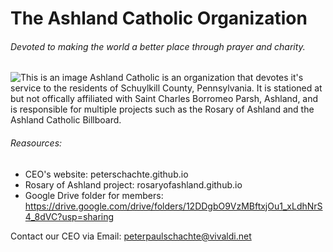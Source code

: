 # The Ashland Catholic Organization
###### *Devoted to making the world a better place through prayer and charity.*
![This is an image](https://lh3.googleusercontent.com/pw/AMWts8BDvpcAR4pZa4VVMbQwNDy95mDc2ADV8U7h4Pxq7pSwgfR25eOxbFlZ6ogLI8Slb_bV0fAe-Ms4IE1qb92FIwhBJaczpT9lj3Vo-6cg8GSn3-86OTH3o5z-fOl4rRjl3W_WakuU2rSrMzzPG-VuZtNu=w960-h720-no?authuser=0)
Ashland Catholic is an organization that devotes it's service to the residents of Schuylkill County, Pennsylvania. It is stationed at but not offically affiliated with Saint Charles Borromeo Parsh, Ashland, and is responsible for multiple projects such as the Rosary of Ashland and the Ashland Catholic Billboard.

###### Reasources:
- CEO's website: peterschachte.github.io
- Rosary of Ashland project: rosaryofashland.github.io
- Google Drive folder for members: https://drive.google.com/drive/folders/12DDgbO9VzMBftxjOu1_xLdhNrS4_8dVC?usp=sharing

Contact our CEO via Email: peterpaulschachte@vivaldi.net
